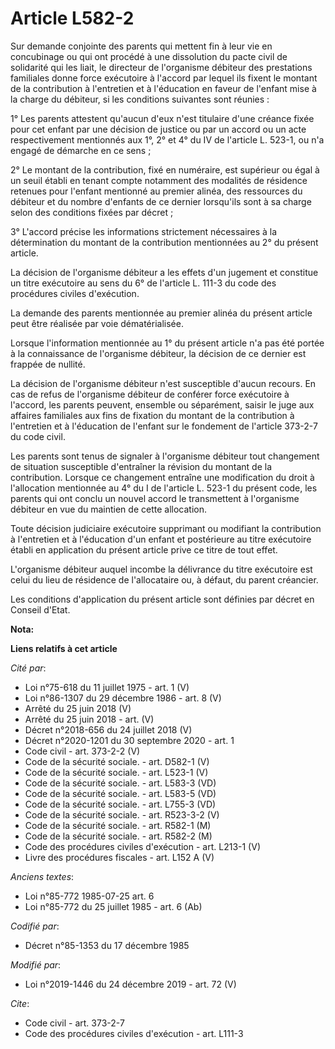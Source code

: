 # Article L582-2

Sur demande conjointe des parents qui mettent fin à leur vie en concubinage ou qui ont procédé à une dissolution du pacte
civil de solidarité qui les liait, le directeur de l'organisme débiteur des prestations familiales donne force exécutoire à
l'accord par lequel ils fixent le montant de la contribution à l'entretien et à l'éducation en faveur de l'enfant mise à la
charge du débiteur, si les conditions suivantes sont réunies :

1° Les parents attestent qu'aucun d'eux n'est titulaire d'une créance fixée pour cet enfant par une décision de justice ou
par un accord ou un acte respectivement mentionnés aux 1°, 2° et 4° du IV de l'article L. 523-1, ou n'a engagé de démarche en
ce sens ;

2° Le montant de la contribution, fixé en numéraire, est supérieur ou égal à un seuil établi en tenant compte notamment des
modalités de résidence retenues pour l'enfant mentionné au premier alinéa, des ressources du débiteur et du nombre d'enfants
de ce dernier lorsqu'ils sont à sa charge selon des conditions fixées par décret ;

3° L'accord précise les informations strictement nécessaires à la détermination du montant de la contribution mentionnées au
2° du présent article.

La décision de l'organisme débiteur a les effets d'un jugement et constitue un titre exécutoire au sens du 6° de l'article L.
111-3 du code des procédures civiles d'exécution.

La demande des parents mentionnée au premier alinéa du présent article peut être réalisée par voie dématérialisée.

Lorsque l'information mentionnée au 1° du présent article n'a pas été portée à la connaissance de l'organisme débiteur, la
décision de ce dernier est frappée de nullité.

La décision de l'organisme débiteur n'est susceptible d'aucun recours. En cas de refus de l'organisme débiteur de conférer
force exécutoire à l'accord, les parents peuvent, ensemble ou séparément, saisir le juge aux affaires familiales aux fins de
fixation du montant de la contribution à l'entretien et à l'éducation de l'enfant sur le fondement de l'article 373-2-7 du
code civil.

Les parents sont tenus de signaler à l'organisme débiteur tout changement de situation susceptible d'entraîner la révision du
montant de la contribution. Lorsque ce changement entraîne une modification du droit à l'allocation mentionnée au 4° du I de
l'article L. 523-1 du présent code, les parents qui ont conclu un nouvel accord le transmettent à l'organisme débiteur en vue
du maintien de cette allocation.

Toute décision judiciaire exécutoire supprimant ou modifiant la contribution à l'entretien et à l'éducation d'un enfant et
postérieure au titre exécutoire établi en application du présent article prive ce titre de tout effet.

L'organisme débiteur auquel incombe la délivrance du titre exécutoire est celui du lieu de résidence de l'allocataire ou, à
défaut, du parent créancier.

Les conditions d'application du présent article sont définies par décret en Conseil d'Etat.

**Nota:**



**Liens relatifs à cet article**

_Cité par_:

  - Loi n°75-618 du 11 juillet 1975 - art. 1 (V)
  - Loi n°86-1307 du 29 décembre 1986 - art. 8 (V)
  - Arrêté du 25 juin 2018 (V)
  - Arrêté du 25 juin 2018 - art. (V)
  - Décret n°2018-656 du 24 juillet 2018 (V)
  - Décret n°2020-1201 du 30 septembre 2020 - art. 1
  - Code civil - art. 373-2-2 (V)
  - Code de la sécurité sociale. - art. D582-1 (V)
  - Code de la sécurité sociale. - art. L523-1 (V)
  - Code de la sécurité sociale. - art. L583-3 (VD)
  - Code de la sécurité sociale. - art. L583-5 (VD)
  - Code de la sécurité sociale. - art. L755-3 (VD)
  - Code de la sécurité sociale. - art. R523-3-2 (V)
  - Code de la sécurité sociale. - art. R582-1 (M)
  - Code de la sécurité sociale. - art. R582-2 (M)
  - Code des procédures civiles d'exécution - art. L213-1 (V)
  - Livre des procédures fiscales - art. L152 A (V)

_Anciens textes_:

  - Loi n°85-772 1985-07-25 art. 6
  - Loi n°85-772 du 25 juillet 1985 - art. 6 (Ab)

_Codifié par_:

  - Décret n°85-1353 du 17 décembre 1985

_Modifié par_:

  - Loi n°2019-1446 du 24 décembre 2019 - art. 72 (V)

_Cite_:

  - Code civil - art. 373-2-7
  - Code des procédures civiles d'exécution - art. L111-3
